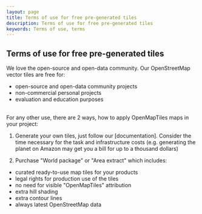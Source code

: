 ```yaml
---
layout: page
title: Terms of use for free pre-generated tiles
description: Terms of use for free pre-generated tiles
keywords: Terms of use, terms
---
```


## Terms of use for free pre-generated tiles

We love the open-source and open-data community. Our OpenStreetMap vector tiles are free for:

- open-source and open-data community projects
- non-commercial personal projects
- evaluation and education purposes

<br>
For any other use,  there are 2 ways, how to apply OpenMapTiles maps in your project: 

1) Generate your own tiles, just follow our [documentation]. Consider the time 
necessary for the task and infrastructure costs (e.g. generating the planet 
on Amazon may get you a bill for up to a thousand dollars)

2) Purchase "World package" or "Area extract" which includes:

 - curated ready-to-use map tiles for your products
 - legal rights for production use of the tiles
 - no need for visible "OpenMapTiles" attribution
 - extra hill shading
 - extra contour lines
 - always latest OpenStreetMap data
